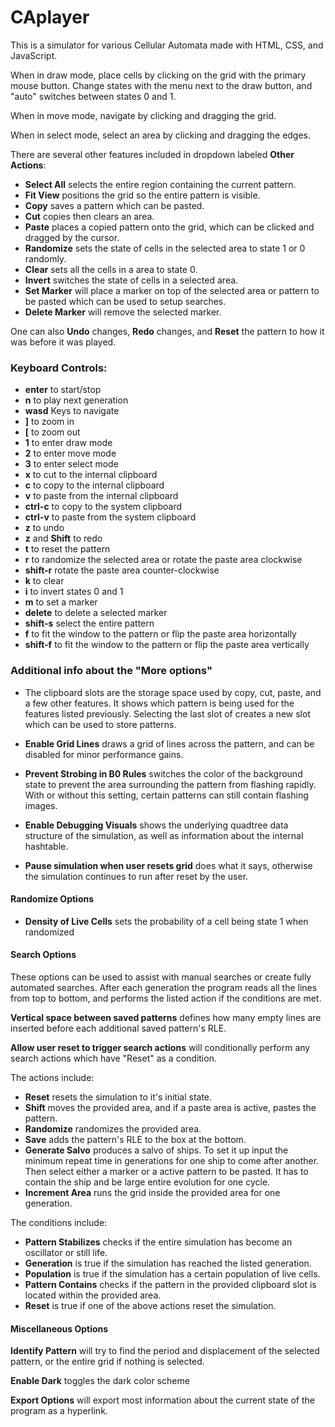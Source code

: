 # CAplayer
This is a simulator for various Cellular Automata made with HTML, CSS, and JavaScript.

When in draw mode, place cells by clicking on the grid with the primary mouse button. Change states with the menu next to the draw button, and "auto" switches  between states 0 and 1.

When in move mode, navigate by clicking and dragging the grid.

When in select mode, select an area by clicking and dragging the edges. 

There are several other features included in dropdown labeled **Other Actions**:

- **Select All** selects the entire region containing the current pattern.
- **Fit View** positions the grid so the entire pattern is visible.
- **Copy** saves a pattern which can be pasted.
- **Cut** copies then clears an area.
- **Paste** places a copied pattern onto the grid, which can be clicked and dragged by the cursor.
- **Randomize** sets the state of cells in the selected area to state 1 or 0 randomly.
-  **Clear** sets all the cells in a area to state 0.
- **Invert** switches the state of cells in a selected area.
- **Set Marker** will place a marker on top of the selected area or pattern to be pasted which can be used to setup searches.
- **Delete Marker** will remove the selected marker.

One can also **Undo** changes, **Redo** changes, and **Reset** the pattern to how it was before it was played.

### Keyboard Controls:
- **enter** to start/stop
- **n** to play next generation
- **wasd** Keys to navigate
- **]** to zoom in
- **[** to zoom out
- **1** to enter draw mode
- **2** to enter move mode
- **3** to enter select mode
- **x** to cut to the internal clipboard
- **c** to copy to the internal clipboard
- **v** to paste from the internal clipboard
- **ctrl-c** to copy to the system clipboard
- **ctrl-v** to paste from the system clipboard
- **z** to undo
- **z** and **Shift** to redo
- **t** to reset the pattern
- **r** to randomize the selected area or rotate the paste area clockwise
- **shift-r** rotate the paste area counter-clockwise
- **k** to clear
- **i** to invert states 0 and 1
- **m** to set a marker
- **delete** to delete a selected marker
- **shift-s** select the entire pattern
- **f** to fit the window to the pattern or flip the paste area horizontally
- **shift-f** to fit the window to the pattern or flip the paste area vertically

### Additional info about the "More options"

- The clipboard slots are the storage space used by copy, cut, paste, and a few other features. It shows which pattern is being used for the features listed previously. Selecting the last slot of creates a new slot which can be used to store patterns.

- **Enable Grid Lines** draws a grid of lines across the pattern, and can be disabled for minor performance gains.

- **Prevent Strobing in B0 Rules** switches the color of the background state to prevent the area surrounding the pattern from flashing rapidly. With or without this setting, certain patterns can still contain flashing images.

- **Enable Debugging Visuals** shows the underlying quadtree data structure of the simulation, as well as information about the internal hashtable.

- **Pause simulation when user resets grid** does what it says, otherwise the simulation continues to run after reset by the user.

#### Randomize Options
- **Density of Live Cells** sets the probability of a cell being state 1 when randomized

#### Search Options
These options can be used to assist with manual searches or create fully automated searches. After each generation the program reads all the lines from top to bottom, and performs the listed action if the conditions are met.

**Vertical space between saved patterns** defines how many empty lines are inserted before each additional saved pattern's RLE.

**Allow user reset to trigger search actions** will conditionally perform any search actions which have "Reset" as a condition.

The actions include:
- **Reset** resets the simulation to it's initial state.
- **Shift** moves the provided area, and if a paste area is active, pastes the pattern.
- **Randomize** randomizes the provided area.
- **Save** adds the pattern's RLE to the box at the bottom.
- **Generate Salvo** produces a salvo of ships. To set it up input the minimum repeat time in generations for one ship to come after another. Then select either a marker or a active pattern to be pasted. It has to contain the ship and be large entire evolution for one cycle.
- **Increment Area** runs the grid inside the provided area for one generation.

The conditions include:
- **Pattern Stabilizes** checks if the entire simulation has become an oscillator or still life.
- **Generation** is true if the simulation has reached the listed generation.
- **Population** is true if the simulation has a certain population of live cells.
- **Pattern Contains** checks if the pattern in the provided clipboard slot is located within the provided area.
- **Reset** is true if one of the above actions reset the simulation.

#### Miscellaneous Options

**Identify Pattern** will try to find the period and displacement of the selected pattern, or the entire grid if nothing is selected.

**Enable Dark** toggles the dark color scheme

**Export Options** will export most information about the current state of the program as a hyperlink.
